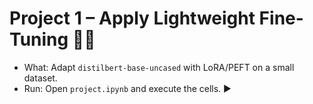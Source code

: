 # Project 1 – Apply Lightweight Fine-Tuning 🧠🔧
- What: Adapt `distilbert-base-uncased` with LoRA/PEFT on a small dataset.
- Run: Open `project.ipynb` and execute the cells. ▶️